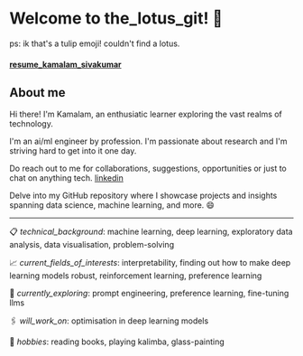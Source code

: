 # Welcome to the_lotus_git! :tulip: 
ps: ik that's a tulip emoji! couldn't find a lotus.
#### [resume_kamalam_sivakumar](https://kamalamsivakumar.github.io/resume/)
## About me
Hi there! I'm Kamalam, an enthusiatic learner exploring the vast realms of technology. 

I'm an ai/ml engineer by profession. I'm passionate about research and I'm striving hard to get into it one day. 

Do reach out to me for collaborations, suggestions, opportunities or just to chat on anything tech. [linkedin](https://www.linkedin.com/in/kamalamsivakumar/)

Delve into my GitHub repository where I showcase projects and insights spanning data science, machine learning, and more. :smile:

-------------------------------------------------------------------------------------------------------------------------------------------

:clipboard: _technical_background_: machine learning, deep learning, exploratory data analysis, data visualisation, problem-solving

:chart_with_upwards_trend: _current_fields_of_interests_: interpretability, finding out how to make deep learning models robust, reinforcement learning, preference learning

:round_pushpin: _currently_exploring_: prompt engineering, preference learning, fine-tuning llms

:paperclips: _will_work_on_: optimisation in deep learning models

:briefcase: _hobbies_: reading books, playing kalimba, glass-painting
